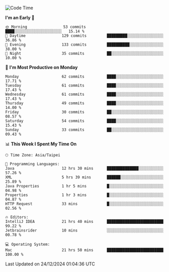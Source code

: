 <!--START_SECTION:waka-->
![Code Time](http://img.shields.io/badge/Code%20Time-1%2C549%20hrs%2016%20mins-blue)

**I'm an Early 🐤** 

```text
🌞 Morning                53 commits          ████░░░░░░░░░░░░░░░░░░░░░   15.14 % 
🌆 Daytime                129 commits         █████████░░░░░░░░░░░░░░░░   36.86 % 
🌃 Evening                133 commits         ██████████░░░░░░░░░░░░░░░   38.00 % 
🌙 Night                  35 commits          ██░░░░░░░░░░░░░░░░░░░░░░░   10.00 % 
```
📅 **I'm Most Productive on Monday** 

```text
Monday                   62 commits          ████░░░░░░░░░░░░░░░░░░░░░   17.71 % 
Tuesday                  61 commits          ████░░░░░░░░░░░░░░░░░░░░░   17.43 % 
Wednesday                61 commits          ████░░░░░░░░░░░░░░░░░░░░░   17.43 % 
Thursday                 49 commits          ████░░░░░░░░░░░░░░░░░░░░░   14.00 % 
Friday                   30 commits          ██░░░░░░░░░░░░░░░░░░░░░░░   08.57 % 
Saturday                 54 commits          ████░░░░░░░░░░░░░░░░░░░░░   15.43 % 
Sunday                   33 commits          ██░░░░░░░░░░░░░░░░░░░░░░░   09.43 % 
```


📊 **This Week I Spent My Time On** 

```text
🕑︎ Time Zone: Asia/Taipei

💬 Programming Languages: 
Java                     12 hrs 30 mins      ██████████████░░░░░░░░░░░   57.26 % 
XML                      5 hrs 39 mins       ██████░░░░░░░░░░░░░░░░░░░   25.89 % 
Java Properties          1 hr 5 mins         █░░░░░░░░░░░░░░░░░░░░░░░░   04.98 % 
Properties               1 hr 3 mins         █░░░░░░░░░░░░░░░░░░░░░░░░   04.87 % 
HTTP Request             33 mins             █░░░░░░░░░░░░░░░░░░░░░░░░   02.56 % 

🔥 Editors: 
IntelliJ IDEA            21 hrs 40 mins      █████████████████████████   99.22 % 
Jetbrainsrider           10 mins             ░░░░░░░░░░░░░░░░░░░░░░░░░   00.78 % 

💻 Operating System: 
Mac                      21 hrs 50 mins      █████████████████████████   100.00 % 
```


 Last Updated on 24/12/2024 01:04:36 UTC
<!--END_SECTION:waka-->

